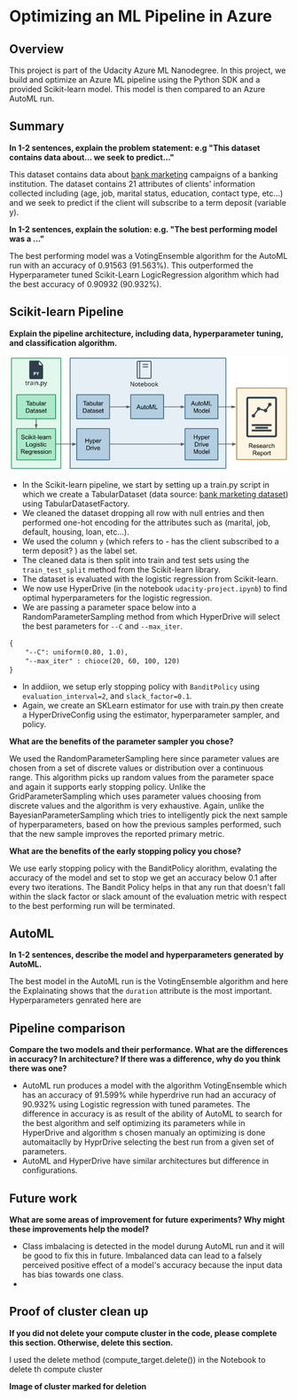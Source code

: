# Optimizing an ML Pipeline in Azure

## Overview
This project is part of the Udacity Azure ML Nanodegree.
In this project, we build and optimize an Azure ML pipeline using the Python SDK and a provided Scikit-learn model.
This model is then compared to an Azure AutoML run.

## Summary
**In 1-2 sentences, explain the problem statement: e.g "This dataset contains data about... we seek to predict..."**

This dataset contains data about [bank marketing](https://automlsamplenotebookdata.blob.core.windows.net/automl-sample-notebook-data/bankmarketing_train.csv) campaigns of a banking institution. The dataset contains 21 attributes of clients' information collected including (age, job, marital status, education, contact type, etc...) and we seek to predict if the client will subscribe to a term deposit (variable y).

**In 1-2 sentences, explain the solution: e.g. "The best performing model was a ..."**

The best performing model was a VotingEnsemble algorithm for the AutoML run with an accuracy of 0.91563 (91.563%). This outperformed the Hyperparameter tuned Scikit-Learn LogicRegression algorithm which had the best accuracy of 0.90932 (90.932%).


## Scikit-learn Pipeline
**Explain the pipeline architecture, including data, hyperparameter tuning, and classification algorithm.**

![architecture](creating-and-optimizing-an-ml-pipeline.png)

- In the Scikit-learn pipeline, we start by setting up a train.py script in which we create a TabularDataset (data source: [bank marketing dataset](https://automlsamplenotebookdata.blob.core.windows.net/automl-sample-notebook-data/bankmarketing_train.csv)) using TabularDatasetFactory.
- We cleaned the dataset dropping all row with null entries and then performed one-hot encoding for the attributes such as (marital, job, default, housing, loan, etc...). 
- We used the column `y` (which refers to - has the client subscribed to a term deposit? ) as the label set.
- The cleaned data is then split into train and test sets using the `train_test_split` method from the Scikit-learn library.
- The dataset is evaluated with the logistic regression from Scikit-learn.
- We now use HyperDrive (in the notebook `udacity-project.ipynb`) to find optimal hyperparameters for the logistic regression.
-  We are passing a parameter space below into a RandomParameterSampling method from which HyperDrive will select the best parameters for `--C` and `--max_iter`.
``` 
{
    "--C": uniform(0.80, 1.0),
    "--max_iter" : chioce(20, 60, 100, 120)
} 
```  
- In addiion, we setup erly stopping policy with `BanditPolicy` using `evaluation_interval=2`, and `slack_factor=0.1`. 
- Again, we create an SKLearn estimator for use with train.py then create a HyperDriveConfig using the estimator, hyperparameter sampler, and policy.

**What are the benefits of the parameter sampler you chose?**

We used the RandomParameterSampling here since parameter values are chosen from a set of discrete values or distribution over a continuous range. This algorithm picks up random values from the parameter space and again it supports early stopping policy. Unlike the GridParameterSampling which uses parameter values choosing from discrete values and the algorithm is very exhaustive. Again, unlike the BayesianParameterSampling which tries to intelligently pick the next sample of hyperparameters, based on how the previous samples performed, such that the new sample improves the reported primary metric.

**What are the benefits of the early stopping policy you chose?**

We use early stopping policy with the BanditPolicy alorithm, evalating the accuracy of the model and set to stop we get an accuracy below 0.1 after every two iterations. The Bandit Policy helps in that any run that doesn't fall within the slack factor or slack amount of the evaluation metric with respect to the best performing run will be terminated.

## AutoML
**In 1-2 sentences, describe the model and hyperparameters generated by AutoML.**

The best model in the AutoML run is the VotingEnsemble algorithm and here the Explainating shows that the `duration` attribute is the most important. Hyperparameters genrated here are

## Pipeline comparison
**Compare the two models and their performance. What are the differences in accuracy? In architecture? If there was a difference, why do you think there was one?**

- AutoML run produces a model with the algorithm VotingEnsemble which has an accuracy of 91.599% while hyperdrive run had an accuracy of 90.932% using Logistic regression with tuned parametes. The difference in accuracy is as result of the ability of AutoML to search for the best algorithm and self optimizing its parameters while in HyperDrive and algorithm s chosen manualy an optimizing is done automaitaclly by HyprDrive selecting the best run from a given set of parameters.
- AutoML and HyperDrive have similar architectures but difference in configurations. 

## Future work
**What are some areas of improvement for future experiments? Why might these improvements help the model?**

- Class imbalacing is detected in the model durung AutoML run and it will be good to fix this in future. Imbalanced data can lead to a falsely perceived positive effect of a model's accuracy because the input data has bias towards one class.
- 

## Proof of cluster clean up
**If you did not delete your compute cluster in the code, please complete this section. Otherwise, delete this section.**

I used the delete method (compute_target.delete()) in the Notebook to delete th compute cluster

**Image of cluster marked for deletion**
